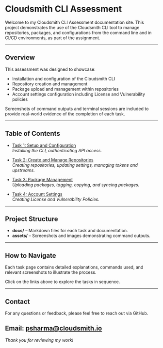 # Cloudsmith CLI Assessment

Welcome to my Cloudsmith CLI Assessment documentation site. This project demonstrates the use of the Cloudsmith CLI tool to manage repositories, packages, and configurations from the command line and in CI/CD environments, as part of the assignment.

---

## Overview

This assessment was designed to showcase:

- Installation and configuration of the Cloudsmith CLI
- Repository creation and management
- Package upload and management within repositories
- Account settings configuration including License and Vulnerability policies

Screenshots of command outputs and terminal sessions are included to provide real-world evidence of the completion of each task.

---

## Table of Contents

- [Task 1: Setup and Configuration](CLI_Setup_And_Configuration.md)  
  *Installing the CLI, authenticating API access.*

- [Task 2: Create and Manage Repositories](Create_And_Manage_Repositories.md)  
  *Creating repositories, updating settings, managing tokens and upstreams.*

- [Task 3: Package Management](Package_Management.md)  
  *Uploading packages, tagging, copying, and syncing packages.*

- [Task 4: Account Settings](Account_Settings.md)  
  *Creating License and Vulnerability Policies.*

---

## Project Structure

- **docs/** – Markdown files for each task and documentation.
- **assets/** – Screenshots and images demonstrating command outputs.

---

## How to Navigate

Each task page contains detailed explanations, commands used, and relevant screenshots to illustrate the process.

Click on the links above to explore the tasks in sequence.

---

## Contact

For any questions or feedback, please feel free to reach out via GitHub.

Email: psharma@cloudsmith.io
---

*Thank you for reviewing my work!*

